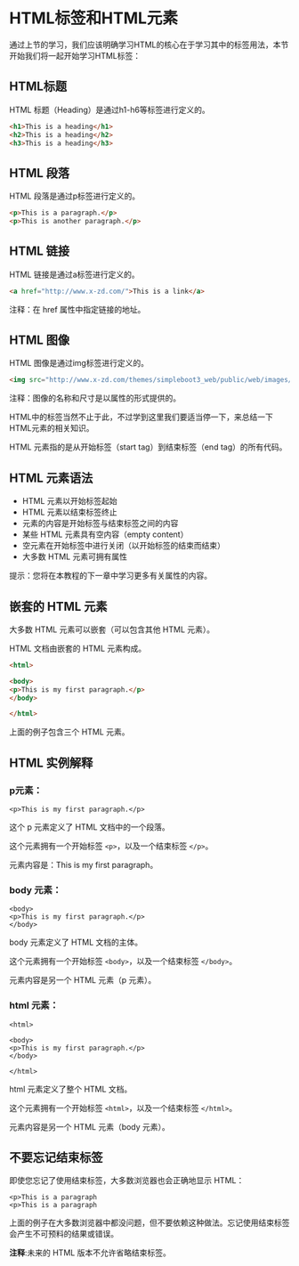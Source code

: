 # HTML标签和HTML元素

通过上节的学习，我们应该明确学习HTML的核心在于学习其中的标签用法，本节开始我们将一起开始学习HTML标签：

## HTML标题

HTML 标题（Heading）是通过h1-h6等标签进行定义的。

```html
<h1>This is a heading</h1>
<h2>This is a heading</h2>
<h3>This is a heading</h3>
```

## HTML 段落

HTML 段落是通过p标签进行定义的。

```html
<p>This is a paragraph.</p>
<p>This is another paragraph.</p>
```

## HTML 链接

HTML 链接是通过a标签进行定义的。

```html
<a href="http://www.x-zd.com/">This is a link</a>
```

注释：在 href 属性中指定链接的地址。

## HTML 图像

HTML 图像是通过img标签进行定义的。

```html
<img src="http://www.x-zd.com/themes/simpleboot3_web/public/web/images/image/logo_03.png" width="104" height="142" />
```

注释：图像的名称和尺寸是以属性的形式提供的。

HTML中的标签当然不止于此，不过学到这里我们要适当停一下，来总结一下HTML元素的相关知识。

HTML 元素指的是从开始标签（start tag）到结束标签（end tag）的所有代码。

## HTML 元素语法

- HTML 元素以开始标签起始
- HTML 元素以结束标签终止
- 元素的内容是开始标签与结束标签之间的内容
- 某些 HTML 元素具有空内容（empty content）
- 空元素在开始标签中进行关闭（以开始标签的结束而结束）
- 大多数 HTML 元素可拥有属性

提示：您将在本教程的下一章中学习更多有关属性的内容。

## 嵌套的 HTML 元素

大多数 HTML 元素可以嵌套（可以包含其他 HTML 元素）。

HTML 文档由嵌套的 HTML 元素构成。

```html
<html>

<body>
<p>This is my first paragraph.</p>
</body>

</html>
```

上面的例子包含三个 HTML 元素。

## HTML 实例解释

### p元素：

```
<p>This is my first paragraph.</p>
```

这个 p 元素定义了 HTML 文档中的一个段落。

这个元素拥有一个开始标签 `<p>`，以及一个结束标签 `</p>`。

元素内容是：This is my first paragraph。

### body 元素：

```
<body>
<p>This is my first paragraph.</p>
</body>
```

body 元素定义了 HTML 文档的主体。

这个元素拥有一个开始标签 `<body>`，以及一个结束标签 `</body>`。

元素内容是另一个 HTML 元素（p 元素）。

### html 元素：

```
<html>

<body>
<p>This is my first paragraph.</p>
</body>

</html>
```
html 元素定义了整个 HTML 文档。

这个元素拥有一个开始标签 `<html>`，以及一个结束标签 `</html>`。

元素内容是另一个 HTML 元素（body 元素）。

## 不要忘记结束标签

即使您忘记了使用结束标签，大多数浏览器也会正确地显示 HTML：

```
<p>This is a paragraph
<p>This is a paragraph
```
上面的例子在大多数浏览器中都没问题，但不要依赖这种做法。忘记使用结束标签会产生不可预料的结果或错误。

**注释**:未来的 HTML 版本不允许省略结束标签。